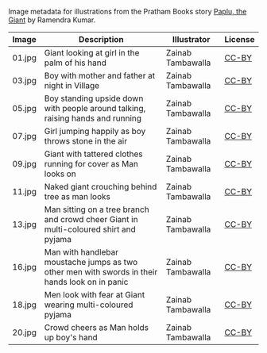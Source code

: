 Image metadata for illustrations from the Pratham Books story [Paplu, the Giant](https://storyweaver.org.in/stories/628-paplu-the-giant) by Ramendra Kumar.

Image | Description | Illustrator | License
----- | ----------- | ----------- | -------
01.jpg | Giant looking at girl in the palm of his hand | Zainab Tambawalla | [CC-BY](https://creativecommons.org/licenses/by/4.0/)
03.jpg | Boy with mother and father at night in Village | Zainab Tambawalla | [CC-BY](https://creativecommons.org/licenses/by/4.0/)
05.jpg | Boy standing upside down with people around talking, raising hands and running | Zainab Tambawalla | [CC-BY](https://creativecommons.org/licenses/by/4.0/)
07.jpg | Girl jumping happily as boy throws stone in the air | Zainab Tambawalla | [CC-BY](https://creativecommons.org/licenses/by/4.0/)
09.jpg | Giant with tattered clothes running for cover as Man looks on | Zainab Tambawalla | [CC-BY](https://creativecommons.org/licenses/by/4.0/)
11.jpg | Naked giant crouching behind tree as man looks | Zainab Tambawalla | [CC-BY](https://creativecommons.org/licenses/by/4.0/)
13.jpg | Man sitting on a tree branch and crowd cheer Giant in multi-coloured shirt and pyjama | Zainab Tambawalla | [CC-BY](https://creativecommons.org/licenses/by/4.0/)
16.jpg | Man with handlebar moustache jumps as two other men with swords in their hands look on in panic | Zainab Tambawalla | [CC-BY](https://creativecommons.org/licenses/by/4.0/)
18.jpg | Men look with fear at Giant wearing multi-coloured pyjama | Zainab Tambawalla | [CC-BY](https://creativecommons.org/licenses/by/4.0/)
20.jpg | Crowd cheers as Man holds up boy's hand | Zainab Tambawalla | [CC-BY](https://creativecommons.org/licenses/by/4.0/)